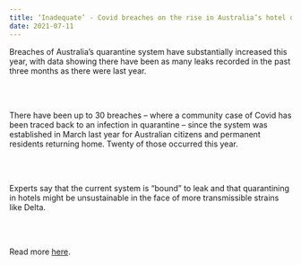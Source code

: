 ```yaml
---
title: ‘Inadequate’ - Covid breaches on the rise in Australia’s hotel quarantine
date: 2021-07-11
---
```


<p>Breaches of Australia’s quarantine system have substantially increased this year, with data showing there have been as many leaks recorded in the past three months as there were last year.</p><br><br>

<p>There have been up to 30 breaches – where a community case of Covid has been traced back to an infection in quarantine – since the system was established in March last year for Australian citizens and permanent residents returning home. Twenty of those occurred this year.</p><br><br>

<p>Experts say that the current system is “bound” to leak and that quarantining in hotels might be unsustainable in the face of more transmissible strains like Delta.</p><br><br>

<p>Read more <a href="https://www.theguardian.com/news/datablog/2021/jul/12/inadequate-covid-breaches-on-the-rise-in-australias-hotel-quarantine">here</a>.</p>